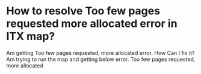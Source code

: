 
# How to resolve Too few pages requested more allocated error in ITX map?

Am getting Too few pages requested, more allocated error. How Can I fix it?
Am trying to run the map and getting below error.
Too few pages requested, more allocated

        
